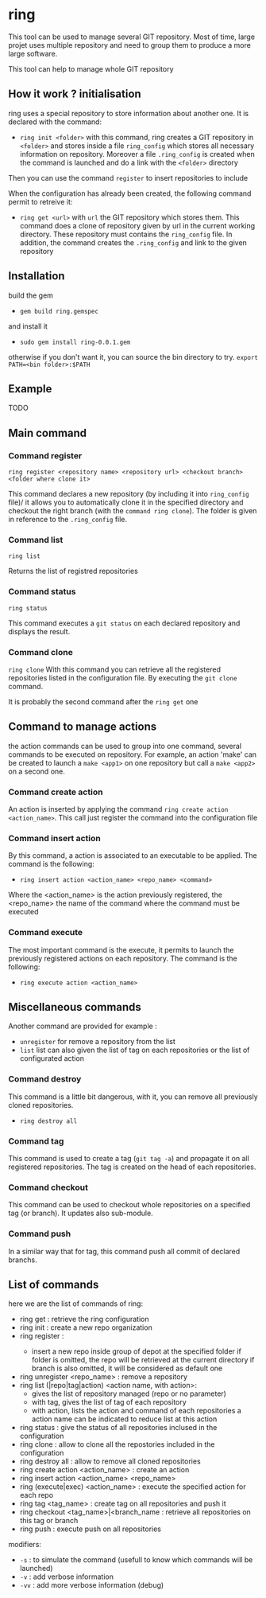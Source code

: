 # ring

This tool can be used to manage several GIT repository.
Most of time, large projet uses multiple repository and
need to group them to produce a more large software.

This tool can help to manage whole GIT repository

## How it work ? initialisation

ring uses a special repository to store information about another one.
It is declared with the command:
 - `ring init <folder>`
with this command, ring creates a GIT repository in `<folder>` and stores inside
a file `ring_config` which stores all necessary information on repository.
Moreover a file `.ring_config` is created when the command is launched and do a link
with the `<folder>` directory

Then you can use the command `register` to insert repositories to include

When the configuration has already been created, the following command permit to retreive
it:
 - `ring get <url>`
 with `url` the GIT repository which stores them.
This command does a clone of repository given by url in the current working directory.
These repository must contains the `ring_config` file. In addition, the command creates the
`.ring_config` and link to the given repository

## Installation

build the gem
 - `gem build ring.gemspec`

and install it
 - `sudo gem install ring-0.0.1.gem`

otherwise if you don't want it, you can source the bin directory to try. `export PATH=<bin folder>:$PATH`

## Example

TODO 

## Main command

### Command register

`ring register <repository name> <repository url> <checkout branch> <folder where clone it>`

This command declares a new repository (by including it into `ring_config` file)/
it allows you to automatically clone it in the specified directory and checkout the right branch
(with the `command ring clone`).
The folder is given in reference to the `.ring_config` file.

### Command list

`ring list`

Returns the list of registred repositories

### Command status

`ring status`

This command executes a `git status` on each declared repository and displays the result.

### Command clone

`ring clone`
With this command you can retrieve all the registered repositories listed in the configuration file.
By executing the `git clone` command.

It is probably the second command after the `ring get` one

## Command to manage actions

the action commands can be used to group into one command, several commands to be executed on repository.
For example, an action 'make' can be created to launch a `make <app1>` on one repository but call a `make <app2>`
on a second one.

### Command create action

An action is inserted by applying the command `ring create action <action_name>`. This call just register the command into the configuration file

### Command insert action

By this command, a action is associated to an executable to be applied. The command is the following:
 - `ring insert action <action_name> <repo_name> <command>`

Where the <action_name> is the action previously registered, the <repo_name> the name of the command where the command must be executed

### Command execute

The most important command is the execute, it permits to launch the previously registered actions on each repository. The command is the following:
- `ring execute action <action_name>`

## Miscellaneous commands

Another command are provided for example :
 - `unregister` for remove a repository from the list
 - `list` list can also given the list of tag on each repositories or the list of configurated action

### Command destroy

This command is a little bit dangerous, with it, you can remove all previously cloned repositories.
- `ring destroy all`

### Command tag

This command is used to create a tag (`git tag -a`) and propagate it on all registered repositories.
The tag is created on the head of each repositories.

### Command checkout

This command can be used to checkout whole repositories on a specified tag (or branch).
It updates also sub-module.

### Command push

In a similar way that for tag, this command push all commit of declared branchs.

## List of commands

here we are the list of commands of ring:
 - ring get <url> : retrieve the ring configuration
 - ring init <folder> : create a new repo organization
 - ring register <name> <url> <branch> <folder> :
    - insert a new repo inside group of depot at the specified folder
        if folder is omitted, the repo will be retrieved at the current directory
        if branch is also omitted, it will be considered as default one
 - ring unregister <repo_name> : remove a repository
 - ring list (|repo|tag|action) <action name, with action>:
    - gives the list of repository managed (repo or no parameter)
    - with tag, gives the list of tag of each repository
    - with action, lists the action and command of each repositories
        a action name can be indicated to reduce list at this action
 - ring status : give the status of all repositories inclused in the configuration
 - ring clone : allow to clone all the repostories included in the configuration
 - ring destroy all : allow to remove all cloned repositories
 - ring create action <action_name> : create an action
 - ring insert action <action_name> <repo_name> <commands>
 - ring (execute|exec) <action_name> : execute the specified action for each repo
 - ring tag <tag_name> <msg>: create tag on all repositories and push it
 - ring checkout <tag_name>|<branch_name : retrieve all repositories on this tag or branch
 - ring push : execute push on all repositories

 modifiers:

 - `-s` : to simulate the command (usefull to know which commands will be launched)
 - `-v` : add verbose information
 - `-vv` : add more verbose information (debug)

